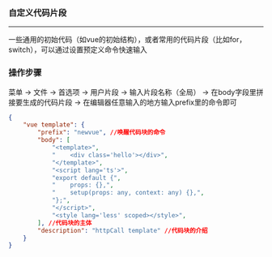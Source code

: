 ### 自定义代码片段
***
一些通用的初始代码（如vue的初始结构），或者常用的代码片段（比如for，switch），可以通过设置预定义命令快速输入

### 操作步骤
菜单 -> 文件 -> 首选项 -> 用户片段 -> 输入片段名称（全局） -> 在body字段里拼接要生成的代码片段 -> 在编辑器任意输入的地方输入prefix里的命令即可
```json
{
    "vue template": {
        "prefix": "newvue", //唤醒代码块的命令
        "body": [
            "<template>",
            "    <div class='hello'></div>",
            "</template>",
            "<script lang='ts'>",
            "export default {",
            "    props: {},",
            "    setup(props: any, context: any) {},",
            "};",
            "</script>",
            "<style lang='less' scoped></style>",
        ], //代码块的主体
        "description": "httpCall template" //代码块的介绍
    }
}
```
